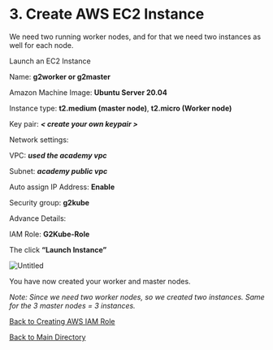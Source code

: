 # 3. Create AWS EC2 Instance

We need two running worker nodes, and for that we need two instances as well for each node.

Launch an EC2 Instance

Name: **g2worker or g2master**

Amazon Machine Image: **Ubuntu Server 20.04**

Instance type: **t2.medium (master node)**, **t2.micro (Worker node)**

Key pair: ***< create your own keypair >*** 

Network settings:

VPC: ***used the academy vpc***

Subnet: ***academy public vpc***

Auto assign IP Address: **Enable**

Security group: **g2kube**

Advance Details:

IAM Role: **G2Kube-Role**

The click **“Launch Instance”**

![Untitled](3%20Create%20AWS%20EC2%20Instance%2048bf673f87324258b7ed99b82a5b651d/Untitled.png)

You have now created your worker and master nodes.

*Note: Since we need two worker nodes, so we created two instances. Same for the 3 master nodes = 3 instances.*

[Back to Creating AWS IAM Role](/Prerequisite/2%20Create%20AWS%20IAM%20Role.md)

[Back to Main Directory](/ReadMe.md)